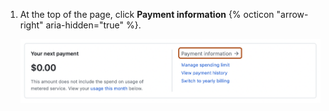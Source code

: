 1. At the top of the page, click **Payment information** {% octicon "arrow-right" aria-hidden="true" %}.

   ![Screenshot of the summary section of the billing settings page for a personal account. A link, labeled "Payment information", is highlighted with an orange outline.](/assets/images/help/billing/update-payment-method-personal-account.png)
